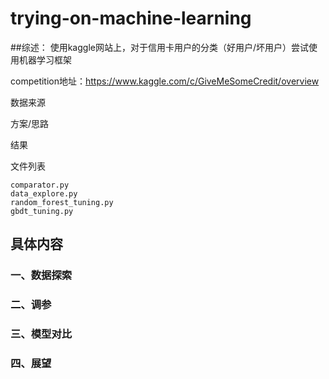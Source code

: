 # trying-on-machine-learning

##综述：
使用kaggle网站上，对于信用卡用户的分类（好用户/坏用户）尝试使用机器学习框架

competition地址：<https://www.kaggle.com/c/GiveMeSomeCredit/overview>

数据来源

方案/思路

结果

文件列表

    comparator.py
    data_explore.py
    random_forest_tuning.py
    gbdt_tuning.py
    


## 具体内容

### 一、数据探索
### 二、调参
### 三、模型对比
### 四、展望

